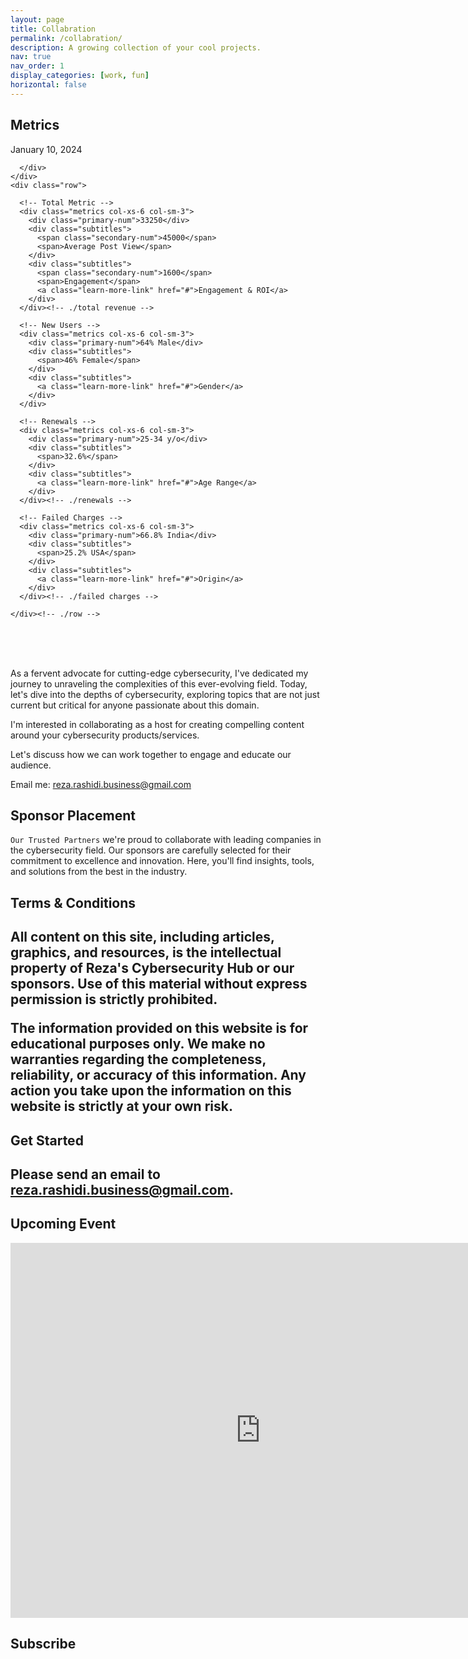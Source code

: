 ```yaml
---
layout: page
title: Collabration
permalink: /collabration/
description: A growing collection of your cool projects.
nav: true
nav_order: 1
display_categories: [work, fun]
horizontal: false
---
```




<h2> Metrics  </h2>


<section class="page-name">
  <div class="container">
    <div class="row">
      <div class="col-sm-12">
        <time>January 10, 2024</time>
      </div>
    </div>
  </div>
</section>

<section class="metrics-today">
  <div class="container">
    <div class="row">
      <div class="metrics col-xs-12">
        
      </div>
    </div>  
    <div class="row">  

      <!-- Total Metric -->
      <div class="metrics col-xs-6 col-sm-3">
        <div class="primary-num">33250</div>
        <div class="subtitles">
          <span class="secondary-num">45000</span>
          <span>Average Post View</span>
        </div>
        <div class="subtitles">
          <span class="secondary-num">1600</span>
          <span>Engagement</span>
          <a class="learn-more-link" href="#">Engagement & ROI</a>
        </div>        
      </div><!-- ./total revenue -->

      <!-- New Users -->
      <div class="metrics col-xs-6 col-sm-3">
        <div class="primary-num">64% Male</div>
        <div class="subtitles">
          <span>46% Female</span>
        </div>
        <div class="subtitles">
          <a class="learn-more-link" href="#">Gender</a>
        </div>        
      </div>

      <!-- Renewals -->
      <div class="metrics col-xs-6 col-sm-3">
        <div class="primary-num">25-34 y/o</div>
        <div class="subtitles">
          <span>32.6%</span>
        </div>
        <div class="subtitles">
          <a class="learn-more-link" href="#">Age Range</a>
        </div>        
      </div><!-- ./renewals -->

      <!-- Failed Charges -->
      <div class="metrics col-xs-6 col-sm-3">
        <div class="primary-num">66.8% India</div>
        <div class="subtitles">
          <span>25.2% USA</span>
        </div>
        <div class="subtitles">
          <a class="learn-more-link" href="#">Origin</a>
        </div>        
      </div><!-- ./failed charges -->   
      
    </div><!-- ./row -->
  </div><!-- ./container -->
</section>

<br><br><br>



<p>As a fervent advocate for cutting-edge cybersecurity, I've dedicated my journey to unraveling the complexities of this ever-evolving field. Today, let's dive into the depths of cybersecurity, exploring topics that are not just current but critical for anyone passionate about this domain.

</p>

<p>
I'm interested in collaborating as a host for creating compelling content around your cybersecurity products/services. 
</p>

<p>Let's discuss how we can work together to engage and educate our audience.

Email me: <a href="mailto:reza.rashidi.business@gmail.com">reza.rashidi.business@gmail.com</a></p>
     


<h2>Sponsor Placement</h2>

`Our Trusted Partners`
we're proud to collaborate with leading companies in the cybersecurity field. Our sponsors are carefully selected for their commitment to excellence and innovation. Here, you'll find insights, tools, and solutions from the best in the industry.


<h2>Terms & Conditions<h2>

<p>
All content on this site, including articles, graphics, and resources, is the intellectual property of Reza's Cybersecurity Hub or our sponsors. Use of this material without express permission is strictly prohibited.

The information provided on this website is for educational purposes only. We make no warranties regarding the completeness, reliability, or accuracy of this information. Any action you take upon the information on this website is strictly at your own risk.
</p>

<h2>Get Started<h2>

Please send an email to reza.rashidi.business@gmail.com.

<h2>Upcoming Event</h2>

<iframe src="https://calendar.google.com/calendar/embed?src=248decad0397fb00351dbd7e3c6819d755f9d59add918d6c875668e257d57169%40group.calendar.google.com&ctz=Asia%2FTehran" style="border: 0" width="800" height="600" frameborder="0" scrolling="no"></iframe>


<h2>Subscribe</h2>

<script charset="utf-8" type="text/javascript" src="//js-eu1.hsforms.net/forms/embed/v2.js"></script>
<script>
  hbspt.forms.create({
    region: "eu1",
    portalId: "143927157",
    formId: "2c29740b-0153-4242-ba45-55f33998d2bd"
  });
</script>
